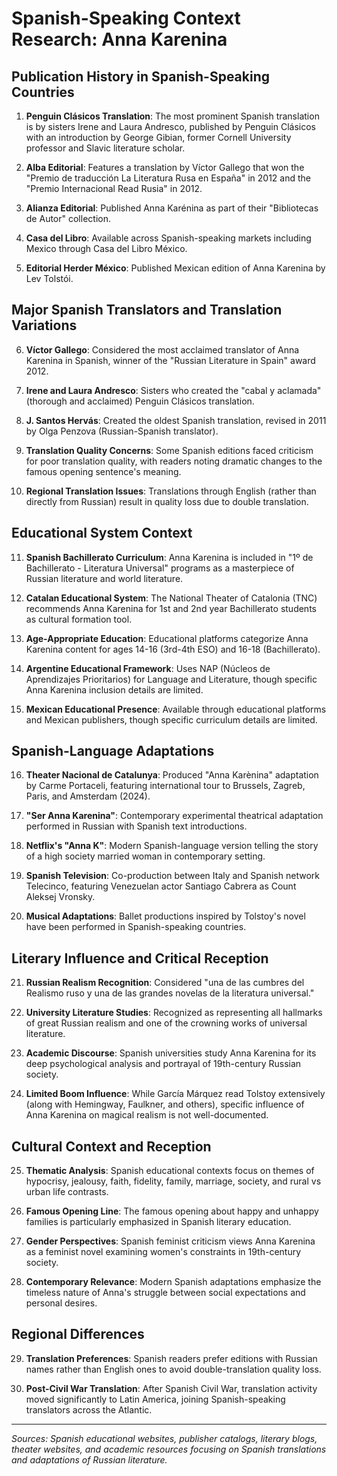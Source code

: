 # Spanish-Speaking Context Research: Anna Karenina

## Publication History in Spanish-Speaking Countries

1. **Penguin Clásicos Translation**: The most prominent Spanish translation is by sisters Irene and Laura Andresco, published by Penguin Clásicos with an introduction by George Gibian, former Cornell University professor and Slavic literature scholar.

2. **Alba Editorial**: Features a translation by Víctor Gallego that won the "Premio de traducción La Literatura Rusa en España" in 2012 and the "Premio Internacional Read Rusia" in 2012.

3. **Alianza Editorial**: Published Anna Karénina as part of their "Bibliotecas de Autor" collection.

4. **Casa del Libro**: Available across Spanish-speaking markets including Mexico through Casa del Libro México.

5. **Editorial Herder México**: Published Mexican edition of Anna Karenina by Lev Tolstói.

## Major Spanish Translators and Translation Variations

6. **Víctor Gallego**: Considered the most acclaimed translator of Anna Karenina in Spanish, winner of the "Russian Literature in Spain" award 2012.

7. **Irene and Laura Andresco**: Sisters who created the "cabal y aclamada" (thorough and acclaimed) Penguin Clásicos translation.

8. **J. Santos Hervás**: Created the oldest Spanish translation, revised in 2011 by Olga Penzova (Russian-Spanish translator).

9. **Translation Quality Concerns**: Some Spanish editions faced criticism for poor translation quality, with readers noting dramatic changes to the famous opening sentence's meaning.

10. **Regional Translation Issues**: Translations through English (rather than directly from Russian) result in quality loss due to double translation.

## Educational System Context

11. **Spanish Bachillerato Curriculum**: Anna Karenina is included in "1º de Bachillerato - Literatura Universal" programs as a masterpiece of Russian literature and world literature.

12. **Catalan Educational System**: The National Theater of Catalonia (TNC) recommends Anna Karenina for 1st and 2nd year Bachillerato students as cultural formation tool.

13. **Age-Appropriate Education**: Educational platforms categorize Anna Karenina content for ages 14-16 (3rd-4th ESO) and 16-18 (Bachillerato).

14. **Argentine Educational Framework**: Uses NAP (Núcleos de Aprendizajes Prioritarios) for Language and Literature, though specific Anna Karenina inclusion details are limited.

15. **Mexican Educational Presence**: Available through educational platforms and Mexican publishers, though specific curriculum details are limited.

## Spanish-Language Adaptations

16. **Theater Nacional de Catalunya**: Produced "Anna Karènina" adaptation by Carme Portaceli, featuring international tour to Brussels, Zagreb, Paris, and Amsterdam (2024).

17. **"Ser Anna Karenina"**: Contemporary experimental theatrical adaptation performed in Russian with Spanish text introductions.

18. **Netflix's "Anna K"**: Modern Spanish-language version telling the story of a high society married woman in contemporary setting.

19. **Spanish Television**: Co-production between Italy and Spanish network Telecinco, featuring Venezuelan actor Santiago Cabrera as Count Aleksej Vronsky.

20. **Musical Adaptations**: Ballet productions inspired by Tolstoy's novel have been performed in Spanish-speaking countries.

## Literary Influence and Critical Reception

21. **Russian Realism Recognition**: Considered "una de las cumbres del Realismo ruso y una de las grandes novelas de la literatura universal."

22. **University Literature Studies**: Recognized as representing all hallmarks of great Russian realism and one of the crowning works of universal literature.

23. **Academic Discourse**: Spanish universities study Anna Karenina for its deep psychological analysis and portrayal of 19th-century Russian society.

24. **Limited Boom Influence**: While García Márquez read Tolstoy extensively (along with Hemingway, Faulkner, and others), specific influence of Anna Karenina on magical realism is not well-documented.

## Cultural Context and Reception

25. **Thematic Analysis**: Spanish educational contexts focus on themes of hypocrisy, jealousy, faith, fidelity, family, marriage, society, and rural vs urban life contrasts.

26. **Famous Opening Line**: The famous opening about happy and unhappy families is particularly emphasized in Spanish literary education.

27. **Gender Perspectives**: Spanish feminist criticism views Anna Karenina as a feminist novel examining women's constraints in 19th-century society.

28. **Contemporary Relevance**: Modern Spanish adaptations emphasize the timeless nature of Anna's struggle between social expectations and personal desires.

## Regional Differences

29. **Translation Preferences**: Spanish readers prefer editions with Russian names rather than English ones to avoid double-translation quality loss.

30. **Post-Civil War Translation**: After Spanish Civil War, translation activity moved significantly to Latin America, joining Spanish-speaking translators across the Atlantic.

---

*Sources: Spanish educational websites, publisher catalogs, literary blogs, theater websites, and academic resources focusing on Spanish translations and adaptations of Russian literature.*